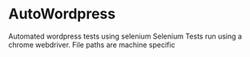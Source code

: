 # AutoWordpress
Automated wordpress tests using selenium
Selenium Tests run using a chrome webdriver.
File paths are machine specific
